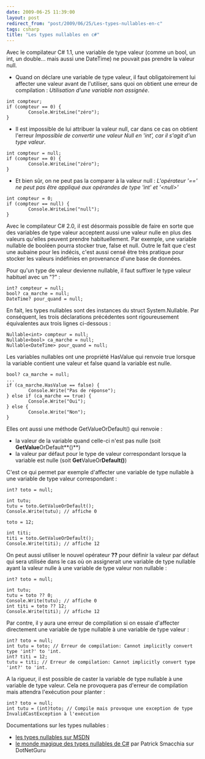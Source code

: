 ```yaml
---
date: 2009-06-25 11:39:00
layout: post
redirect_from: "post/2009/06/25/Les-types-nullables-en-c"
tags: csharp
title: "Les types nullables en c#"
---
```


Avec le compilateur C# 1.1, une variable de type valeur (comme un bool, un
int, un double... mais aussi une DateTime) ne pouvait pas prendre la valeur
null.

* Quand on déclare une variable de type valeur, il faut obligatoirement lui
affecter une valeur avant de l'utiliser, sans quoi on obtient une erreur de
compilation : *Utilisation d'une variable non assignée*.

```
int compteur;
if (compteur == 0) {
        Console.WriteLine("zéro");
}
```

* Il est impossible de lui attribuer la valeur null, car dans ce cas on
obtient l'erreur *Impossible de convertir une valeur Null en 'int', car il
s'agit d'un type valeur*.

```
int compteur = null;
if (compteur == 0) {
        Console.WriteLine("zéro");
}
```

* Et bien sûr, on ne peut pas la comparer à la valeur null :
*L'opérateur '==' ne peut pas être appliqué aux opérandes de type 'int' et
'&lt;null&gt;'*

```
int compteur = 0;
if (compteur == null) {
        Console.WriteLine("null");
}
```

Avec le compilateur C# 2.0, il est désormais possible de faire en sorte que
des variables de type valeur acceptent aussi une valeur nulle en plus des
valeurs qu'elles peuvent prendre habituellement. Par exemple, une variable
nullable de booléen pourra stocker true, false et null. Outre le fait que c'est
une aubaine pour les indécis, c'est aussi censé être très pratique pour stocker
les valeurs indéfinies en provenance d'une base de données.

Pour qu'un type de valeur devienne nullable, il faut suffixer le type valeur
habituel avec un "?" :

```
int? compteur = null;
bool? ca_marche = null;
DateTime? pour_quand = null;
```

En fait, les types nullables sont des instances du struct System.Nullable.
Par conséquent, les trois déclarations précédentes sont rigoureusement
équivalentes aux trois lignes ci-dessous :

```
Nullable<int> compteur = null;
Nullable<bool> ca_marche = null;
Nullable<DateTime> pour_quand = null;
```

Les variables nullables ont une propriété HasValue qui renvoie true lorsque
la variable contient une valeur et false quand la variable est nulle.

```
bool? ca_marche = null;
...
if (ca_marche.HasValue == false) {
        Console.Write("Pas de réponse");
} else if (ca_marche == true) {
        Console.Write("Oui");
} else {
        Console.Write("Non");
}
```

Elles ont aussi une méthode GetValueOrDefault() qui renvoie :

* la valeur de la variable quand celle-ci n'est pas nulle (soit
**GetValue**OrDefault**()**)
* la valeur par défaut pour le type de valeur correspondant lorsque la
variable est nulle (soit
**Get**ValueOr**Default()**)

C'est ce qui permet par exemple d'affecter une variable de type nullable à
une variable de type valeur correspondant :

```
int? toto = null;

int tutu;
tutu = toto.GetValueOrDefault();
Console.Write(tutu); // affiche 0

toto = 12;

int titi;
titi = toto.GetValueOrDefault();
Console.Write(titi); // affiche 12
```

On peut aussi utiliser le nouvel opérateur **??** pour définir
la valeur par défaut qui sera utilisée dans le cas où on assignerait une
variable de type nullable ayant la valeur nulle à une variable de type valeur
non nullable :

```
int? toto = null;

int tutu;
tutu = toto ?? 0;
Console.Write(tutu); // affiche 0
int titi = toto ?? 12;
Console.Write(titi); // affiche 12
```

Par contre, il y aura une erreur de compilation si on essaie d'affecter
directement une variable de type nullable à une variable de type
valeur :

```
int? toto = null;
int tutu = toto; // Erreur de compilation: Cannot implicitly convert type 'int?' to 'int.
int? titi = 12;
tutu = titi; // Erreur de compilation: Cannot implicitly convert type 'int?' to 'int.
```

A la rigueur, il est possible de caster la variable de type nullable à une
variable de type valeur. Cela ne provoquera pas d'erreur de compilation mais
attendra l'exécution pour planter :

```
int? toto = null;
int tutu = (int)toto; // Compile mais provoque une exception de type InvalidCastException à l'exécution
```

Documentations sur les types nullables :

* [les types nullables sur MSDN](http://msdn.microsoft.com/fr-fr/library/1t3y8s4s(VS.80).aspx)
* [le monde magique des types nullables de C#](http://www.dotnetguru.org/articles/dossiers/nullabletypes/CS2_NullableTypes_FR.htm) par Patrick
Smacchia sur DotNetGuru
